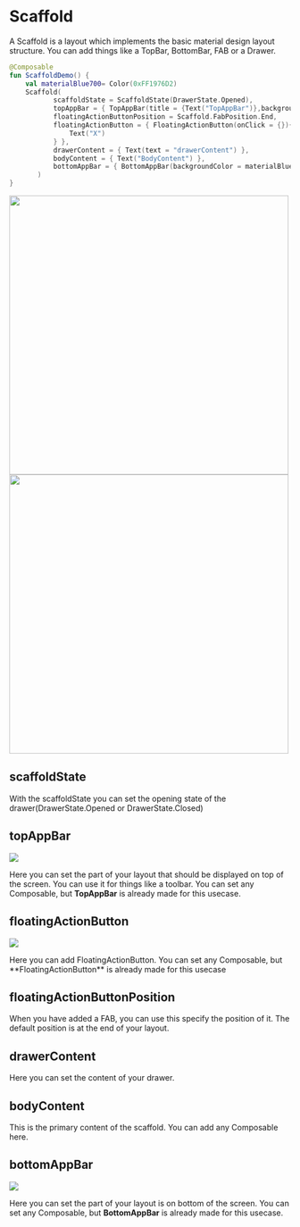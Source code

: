 # Scaffold

A Scaffold is a layout which implements the basic material design layout structure. You can add things like a TopBar, BottomBar, FAB or a Drawer.

```kotlin
@Composable
fun ScaffoldDemo() {
    val materialBlue700= Color(0xFF1976D2)
    Scaffold(
           scaffoldState = ScaffoldState(DrawerState.Opened),
           topAppBar = { TopAppBar(title = {Text("TopAppBar")},backgroundColor = materialBlue700)  },
           floatingActionButtonPosition = Scaffold.FabPosition.End,
           floatingActionButton = { FloatingActionButton(onClick = {}){
               Text("X")
           } },
           drawerContent = { Text(text = "drawerContent") },
           bodyContent = { Text("BodyContent") },
           bottomAppBar = { BottomAppBar(backgroundColor = materialBlue700) { Text("BottomAppBar") } }
       )
}
```

<p align="left">
  <img src ="../../images/layout/scaffold/scaffold.png" height="500"  />
  <img src ="../../images/layout/scaffold/scaffoldwithdrawer.png" height="500"  />

</p>


## scaffoldState
With the scaffoldState you can set the opening state of the drawer(DrawerState.Opened or DrawerState.Closed)


## topAppBar

<p align="left">
  <img src ="../../images/layout/scaffold/topappbar.png"  />
</p>

Here you can set the part of your layout that should be displayed on top of the screen. You can use it for things like a toolbar. You can set any Composable, but **TopAppBar** is already made for this usecase.

## floatingActionButton
<p align="left">
  <img src ="../../images/layout/scaffold/floatingactionbutton.png"  />
</p>
Here you can add FloatingActionButton. You can set any Composable, but **FloatingActionButton** is already made for this usecase

## floatingActionButtonPosition
When you have added a FAB, you can use this specify the position of it. The default position is at the end of your layout.
 
## drawerContent
Here you can set the content of your drawer.

## bodyContent
This is the primary content of the scaffold. You can add any Composable here.

## bottomAppBar

<p align="left">
  <img src ="../../images/layout/scaffold/bottomappbar.png"  />
</p>

Here you can set the part of your layout is on bottom of the screen. You can set any Composable, but **BottomAppBar** is already made for this usecase.